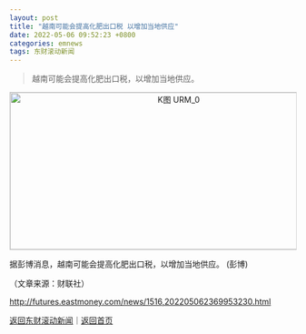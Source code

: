 ```yaml
---
layout: post
title: "越南可能会提高化肥出口税 以增加当地供应"
date: 2022-05-06 09:52:23 +0800
categories: emnews
tags: 东财滚动新闻
---
```

> 越南可能会提高化肥出口税，以增加当地供应。

<!-- EM_StockImg_Start --><p style="text-align:center;"><a href="http://quote.eastmoney.com/unify/r/115.URM" data-code="URM|115|4" data-code2="URM|115|21|" class="EmImageRemark" target="_blank"><img src="https://webquoteklinepic.eastmoney.com/GetPic.aspx?nid=115.URM&imageType=k&token=28dfeb41d35cc81d84b4664d7c23c49f&at=1" border="0" alt="K图 URM_0" data-code="K URM|115|4" data-code2="K URM|115|21|" style="border:#d1d1d1 1px solid;" width="578" height="276" /></a></p><!-- EM_StockImg_End --><p>据彭博消息，越南可能会提高化肥出口税，以增加当地供应。 (彭博)</p><p class="em_media">（文章来源：财联社）</p>

<http://futures.eastmoney.com/news/1516,202205062369953230.html>

[返回东财滚动新闻](//finews.withounder.com/emnews/)｜[返回首页](//finews.withounder.com/)